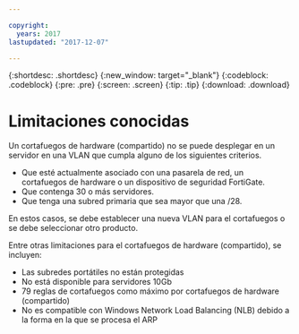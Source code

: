 ```yaml
---

copyright:
  years: 2017
lastupdated: "2017-12-07"

---
```


{:shortdesc: .shortdesc}
{:new_window: target="_blank"}
{:codeblock: .codeblock}
{:pre: .pre}
{:screen: .screen}
{:tip: .tip}
{:download: .download}

# Limitaciones conocidas

Un cortafuegos de hardware (compartido) no se puede desplegar en un servidor en una VLAN que cumpla alguno de los siguientes criterios. 

* Que esté actualmente asociado con una pasarela de red, un cortafuegos de hardware o un dispositivo de seguridad FortiGate.
* Que contenga 30 o más servidores.
* Que tenga una subred primaria que sea mayor que una /28.

En estos casos, se debe establecer una nueva VLAN para el cortafuegos o se debe seleccionar otro producto.

Entre otras limitaciones para el cortafuegos de hardware (compartido), se incluyen: 

* Las subredes portátiles no están protegidas
* No está disponible para servidores 10Gb
* 79 reglas de cortafuegos como máximo por cortafuegos de hardware (compartido)
* No es compatible con Windows Network Load Balancing (NLB) debido a la forma en la que se procesa el ARP
